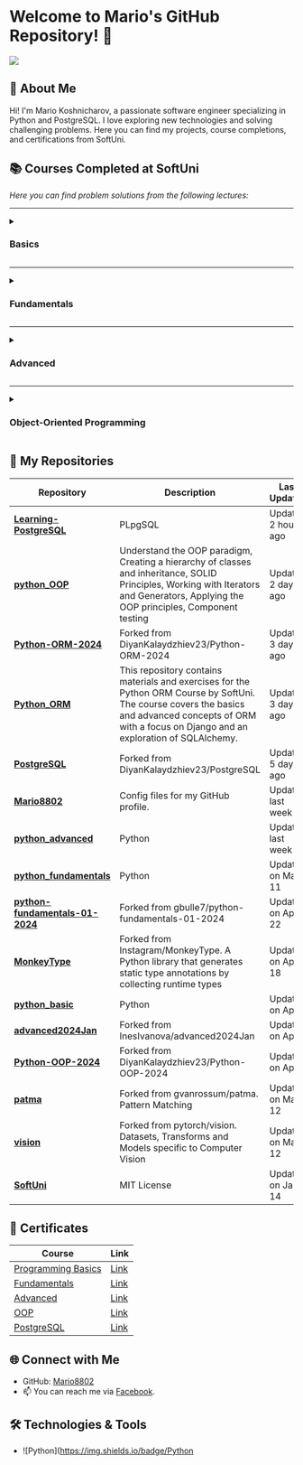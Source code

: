 # Welcome to Mario's GitHub Repository! 🚀

<img src="[https://capsule-render.vercel.app/api?type=waving&color=0:552586,100:a82da8&height=300&section=header&text=SoftUni&fontSize=90&fontAlignY=25&desc=Python%20Courses&descSize=60&descAlignY=50](https://www.unite.ai/wp-content/uploads/2020/12/Python-Certifications.webp)"/>

## 👋 About Me

Hi! I'm Mario Koshnicharov, a passionate software engineer specializing in Python and PostgreSQL. I love exploring new technologies and solving challenging problems. Here you can find my projects, course completions, and certifications from SoftUni.

## 📚 Courses Completed at SoftUni

*Here you can find problem solutions from the following lectures:*

***

<details>
  <summary><h3> Basics </h3></summary>
  1. [**First Steps In Coding**](https://github.com/Mario8802/python_basic/tree/main/first_steps_in_coding)
  2. [**Conditional Statements Advanced**](https://github.com/Mario8802/python_basic/tree/main/conditional_statement)
  3. [**Nested Conditional Statements**](https://github.com/Mario8802/python_basic/tree/main/advanced_donditional_statement)
  4. [**For Loop**](https://github.com/Mario8802/python_basic/tree/main/for_loop)
  5. [**While Loop**](https://github.com/Mario8802/python_basic/tree/main/while_loop)
  6. [**Nested Loops**](https://github.com/Mario8802/python_basic/tree/main/nested_loops)
  7. [**Final Exam**](https://github.com/Mario8802/python_basic/tree/main/exam)
</details>

***

<details>
  <summary><h3> Fundamentals </h3></summary>
  1. [**Basic Syntax, Conditional Statements and Loops**]()
  2. [**Data Types and Variables**]()
  3. [**Lists Basics**]()
  4. [**Functions**]()
  5. [**Lists Advanced**]()  
  6. [**Objects and Classes**]()
  7. [**Dictionaries**]()  
  8. [**Text Processing**]()
  9. [**Regular Expressions**]()
  10. [**Exam Preparation**]()
  11. [**Final Exam**]()
</details>

***

<details>
  <summary><h3> Advanced </h3></summary>
  1. [**Stacks and Queues**]()
  2. [**Multidimensional Arrays**]()
  3. [**Sets and Dictionaries**]()
  4. [**Streams, Files and Directories**]()
  5. [**Functional Programming**]()
  6. [**Defining Classes**]()
  7. [**Generics**]() 
  8. [**Exam Preparation**]()
  9. [**Final Exam**]()
</details>

***

<details>
  <summary><h3> Object-Oriented Programming </h3></summary>
  1. [**Inheritance**]()
  2. [**Encapsulation**]()
  3. [**Interfaces and Abstraction**]()
  4. [**Polymorphism**]()
  5. [**Exceptions and Error Handling**]()
  6. [**Reflection and Attributes**]()
  7. [**Unit Testing**]()
  8. [**Exam Preparation**]()
  9. [**Final Exam**]()
</details>

## 📂 My Repositories

| **Repository** | **Description** | **Last Updated** |
| --- | --- | --- |
| [**Learning-PostgreSQL**](https://github.com/Mario8802/Learning-PostgreSQL) | PLpgSQL | Updated 2 hours ago |
| [**python_OOP**](https://github.com/Mario8802/python_OOP) | Understand the OOP paradigm, Creating a hierarchy of classes and inheritance, SOLID Principles, Working with Iterators and Generators, Applying the OOP principles, Component testing | Updated 2 days ago |
| [**Python-ORM-2024**](https://github.com/Mario8802/Python-ORM-2024) | Forked from DiyanKalaydzhiev23/Python-ORM-2024 | Updated 3 days ago |
| [**Python_ORM**](https://github.com/Mario8802/Python_ORM) | This repository contains materials and exercises for the Python ORM Course by SoftUni. The course covers the basics and advanced concepts of ORM with a focus on Django and an exploration of SQLAlchemy. | Updated 3 days ago |
| [**PostgreSQL**](https://github.com/Mario8802/PostgreSQL) | Forked from DiyanKalaydzhiev23/PostgreSQL | Updated 5 days ago |
| [**Mario8802**](https://github.com/Mario8802/Mario8802) | Config files for my GitHub profile. | Updated last week |
| [**python_advanced**](https://github.com/Mario8802/python_advanced) | Python | Updated last week |
| [**python_fundamentals**](https://github.com/Mario8802/python_fundamentals) | Python | Updated on May 11 |
| [**python-fundamentals-01-2024**](https://github.com/Mario8802/python-fundamentals-01-2024) | Forked from gbulle7/python-fundamentals-01-2024 | Updated on Apr 22 |
| [**MonkeyType**](https://github.com/Mario8802/MonkeyType) | Forked from Instagram/MonkeyType. A Python library that generates static type annotations by collecting runtime types | Updated on Apr 18 |
| [**python_basic**](https://github.com/Mario8802/python_basic) | Python | Updated on Apr 7 |
| [**advanced2024Jan**](https://github.com/Mario8802/advanced2024Jan) | Forked from InesIvanova/advanced2024Jan | Updated on Apr 6 |
| [**Python-OOP-2024**](https://github.com/Mario8802/Python-OOP-2024) | Forked from DiyanKalaydzhiev23/Python-OOP-2024 | Updated on Apr 2 |
| [**patma**](https://github.com/Mario8802/patma) | Forked from gvanrossum/patma. Pattern Matching | Updated on Mar 12 |
| [**vision**](https://github.com/Mario8802/vision) | Forked from pytorch/vision. Datasets, Transforms and Models specific to Computer Vision | Updated on Mar 12 |
| [**SoftUni**](https://github.com/Mario8802/SoftUni) | MIT License | Updated on Jan 14 |

## 📜 Certificates

| **Course**                                                                                                                | **Link**                                                   |
| ------------------------------------------------------------------------------------------------------------------------- | ---------------------------------------------------------- |
| <a href="https://softuni.bg/trainings/4162/programming-basics-with-python-july-2023">Programming Basics</a>          | <a href="https://softuni.bg/certificates/details/182548/dd8a2d31"> Link </a> |
| <a href="https://softuni.bg/trainings/4222/programming-fundamentals-with-python-september-2023">Fundamentals</a>               | <a href="https://softuni.bg/certificates/details/194594/fa095f11"> Link </a> |
| <a href="https://softuni.bg/trainings/4370/python-advanced-january-2024">Advanced</a>                                   | <a href="https://softuni.bg/certificates/details/203735/824e9431"> Link </a> |
| <a href="https://softuni.bg/trainings/3964/python-oop-february-2023">OOP</a>                                               | <a href="https://softuni.bg/certificates/details/211544/0cc2562a"> Link </a> |
| <a href="https://softuni.bg/trainings/4536/postgresql-may-2024">PostgreSQL</a>                                         | <a href="https://softuni.bg/certificates/details/216977/9f479593"> Link </a> |

## 🌐 Connect with Me

- GitHub: [Mario8802](https://github.com/Mario8802)
- 📫 You can reach me via [Facebook](https://www.facebook.com/?stype=lo&deoia=1&jlou=AfeCDwbwcHOjm4HqSlkh1c85nhsbpaHckSzXQKiDXp0W64HbkEe20jyyv-J6ZfZVejE9Mltn2ZjdDF2Wdrf8T4L7eeULnpMcmfH5v2ivY1DUiA&smuh=34793&lh=Ac8rirw29nJlez2KPiQ#_=_).

## 🛠 Technologies & Tools

- ![Python](https://img.shields.io/badge/Python
